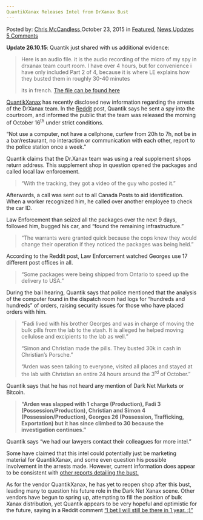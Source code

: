 ```yaml
---
QuantikXanax Releases Intel from DrXanax Bust
---
```

<article class="post-listing post-11839 post type-post status-publish format-standard has-post-thumbnail hentry category-deepdot-news category-news-updates tag-bust tag-drxanax tag-intel tag-quantikxanax tag-releases">
<div class="post-inner">
<span>Posted by: <a href="https://www.deepdotweb.com/author/chrismccandless/" title="">Chris McCandless </a></span>
<span>October 23, 2015</span>
<span>in <a href="https://www.deepdotweb.com/category/deepdot-news/" rel="category tag">Featured</a>, <a href="https://www.deepdotweb.com/category/news-updates/" rel="category tag">News Updates</a></span>
<span><a href="https://www.deepdotweb.com/2015/10/23/quantikxanax-releases-intel-from-drxanax-bust/#comments">5 Comments</a></span>
</p>
<div class="clear"></div>
<div class="entry">
<p><strong>Update 26.10.15</strong>: Quantik just shared with us additional evidence:</p>
<blockquote><p>Here is an audio file. it is the audio recording of the micro of my spy in drxanax team court room. I have over 4 hours, but for convenience i have only included Part 2 of 4, because it is where LE explains how they busted them in roughly 30-40 minutes</p>
<p>its in french. <a href="https://infotomb.com/i2iba">The file can be found here</a></p></blockquote>
<p><a href="https://www.deepdotweb.com/2015/06/18/watch-pills-being-pressed-to-be-sold-on-the-dark-web/">QuantikXanax</a> has recently disclosed new information regarding the arrests of the DrXanax team. In the <a href="https://www.reddit.com/r/DarkNetMarkets/comments/3oyeo2/drxanax_freed_today_here_is_some_useful_intel/">Reddit</a> post, Quantik says he sent a spy into the courtroom, and informed the public that the team was released the morning of October 16<sup>th</sup> under strict conditions.</p>
<p>“Not use a computer, not have a cellphone, curfew from 20h to 7h, not be in a bar/restaurant, no interaction or communication with each other, report to the police station once a week.”</p>
<p>Quantik claims that the Dr.Xanax team was using a real supplement shops return address. This supplement shop in question opened the packages and called local law enforcement.</p>
<blockquote><p>“With the tracking, they got a video of the guy who posted it.”</p></blockquote>
<p>Afterwards, a call was sent out to all Canada Posts to aid identification. When a worker recognized him, he called over another employee to check the car ID.</p>
<p>Law Enforcement than seized all the packages over the next 9 days, followed him, bugged his car, and “found the remaining infrastructure.”</p>
<blockquote><p>“The warrants were granted quick because the cops knew they would change their operation if they noticed the packages was being held.”</p></blockquote>
<p>According to the Reddit post, Law Enforcement watched Georges use 17 different post offices in all.</p>
<blockquote><p>“Some packages were being shipped from Ontario to speed up the delivery to USA.”</p></blockquote>
<p>During the bail hearing, Quantik says that police mentioned that the analysis of the computer found in the dispatch room had logs for “hundreds and hundreds” of orders, raising security issues for those who have placed orders with him.</p>
<blockquote><p>“Fadi lived with his brother Georges and was in charge of moving the bulk pills from the lab to the stash. It is alleged he helped moving cellulose and excipients to the lab as well.”</p>
<p>“Simon and Christian made the pills. They busted 30k in cash in Christian&#8217;s Porsche.”</p>
<p>“Arden was seen talking to everyone, visited all places and stayed at the lab with Christian an entire 24 hours around the 3<sup>rd</sup> of October.”</p></blockquote>
<p>Quantik says that he has not heard any mention of Dark Net Markets or Bitcoin.</p>
<blockquote><p><strong>“Arden was slapped with 1 charge (Production), Fadi 3 (Possession/Production), Christian and Simon 4 (Possession/Production), Georges 26 (Possession, Trafficking, Exportation) but it has since climbed to 30 because the investigation continues.”</strong></p></blockquote>
<p>Quantik says “we had our lawyers contact their colleagues for more intel.”</p>
<p>Some have claimed that this intel could potentially just be marketing material for QuantikXanax, and some even question his possible involvement in the arrests made. However, current information does appear to be consistent with <a href="http://www.cbc.ca/news/canada/montreal/simon-davidson-christian-davidson-ian-davidson-laval-drug-ring-1.3262486">other reports detailing the bust.</a></p>
<p>As for the vendor QuantikXanax, he has yet to reopen shop after this bust, leading many to question his future role in the Dark Net Xanax scene. Other vendors have begun to spring up, attempting to fill the position of bulk Xanax distribution, yet Quantik appears to be very hopeful and optimistic for the future, saying in a Reddit comment <a href="https://www.reddit.com/r/DarkNetMarkets/comments/3piw0r/this_is_crazy_but_we_need_a_site_to_place_a_bet/cw7wj6x?context=3">“I bet I will still be there in 1 year. :)”</a></p>
</div>
<span style="display:none"><a href="https://www.deepdotweb.com/tag/bust/" rel="tag">bust</a> <a href="https://www.deepdotweb.com/tag/drxanax/" rel="tag">drxanax</a> <a href="https://www.deepdotweb.com/tag/intel/" rel="tag">intel</a> <a href="https://www.deepdotweb.com/tag/quantikxanax/" rel="tag">quantikxanax</a> <a href="https://www.deepdotweb.com/tag/releases/" rel="tag">releases</a></span> <span style="display:none" class="updated">2015-10-23</span>
<div style="display:none" class="vcard author" itemprop="author" itemscope itemtype="http://schema.org/Person"><strong class="fn" itemprop="name"><a href="https://www.deepdotweb.com/author/chrismccandless/" title="Posts by Chris McCandless" rel="author">Chris McCandless</a></strong></div>
</div>
</article>

